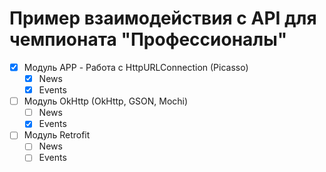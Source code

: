 # Пример взаимодейcтвия с API для чемпионата "Профессионалы" 


- [x] Модуль APP - Работа с HttpURLConnection (Picasso)
    - [x] News
    - [x] Events
- [ ] Модуль OkHttp (OkHttp, GSON, Mochi)
    - [ ] News
    - [x] Events
- [ ] Модуль Retrofit
    - [ ] News
    - [ ] Events
